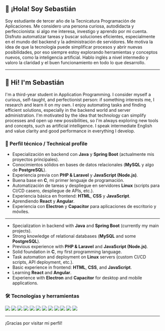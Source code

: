 ## 👋 ¡Hola! Soy Sebastián

Soy estudiante de tercer año de la Tecnicatura Programación de Aplicaciones. Me considero una persona curiosa, autodidacta y perfeccionista: si algo me interesa, investigo y aprendo por mi cuenta. Disfruto automatizar tareas y buscar soluciones eficientes, especialmente en el mundo del backend y la administración de servidores. Me motiva la idea de que la tecnología puede simplificar procesos y abrir nuevas posibilidades, por eso siempre estoy explorando herramientas y conceptos nuevos, como la inteligencia artificial. Hablo inglés a nivel intermedio y valoro la claridad y el buen funcionamiento en todo lo que desarrollo.

---

## 👋 Hi! I'm Sebastián

I'm a third-year student in Application Programming. I consider myself a curious, self-taught, and perfectionist person: if something interests me, I research and learn it on my own. I enjoy automating tasks and finding efficient solutions, especially in the backend world and server administration. I'm motivated by the idea that technology can simplify processes and open up new possibilities, so I'm always exploring new tools and concepts, such as artificial intelligence. I speak intermediate English and value clarity and good performance in everything I develop.

### 🚀 Perfil técnico / Technical profile

- Especialización en backend con **Java** y **Spring Boot** (actualmente mis proyectos principales).
- Conocimientos sólidos en bases de datos relacionales (**MySQL** y algo de **PostgreSQL**).
- Experiencia previa con **PHP & Laravel** y **JavaScript (Node.js)**.
- Buena base en **C**, mi primer lenguaje de programación.
- Automatización de tareas y despliegue en servidores **Linux** (scripts para CI/CD casero, despliegue de APIs, etc.).
- Experiencia básica en frontend: **HTML**, **CSS** y **JavaScript**.
- Aprendiendo **React** y **Angular**.
- Experiencia con **Electron** y **Capacitor** para aplicaciones de escritorio y móviles.

---

- Specialization in backend with **Java** and **Spring Boot** (currently my main projects).
- Strong knowledge of relational databases (**MySQL** and some **PostgreSQL**).
- Previous experience with **PHP & Laravel** and **JavaScript (Node.js)**.
- Solid foundation in **C**, my first programming language.
- Task automation and deployment on **Linux** servers (custom CI/CD scripts, API deployment, etc.).
- Basic experience in frontend: **HTML**, **CSS**, and **JavaScript**.
- Learning **React** and **Angular**.
- Experience with **Electron** and **Capacitor** for desktop and mobile applications.

### 🛠️ Tecnologías y herramientas

<img src="https://img.shields.io/badge/Java-ED8B00?style=for-the-badge&logo=java&logoColor=white" /> <img src="https://img.shields.io/badge/Spring_Boot-6DB33F?style=for-the-badge&logo=spring-boot&logoColor=white" /> <img src="https://img.shields.io/badge/PHP-777BB4?style=for-the-badge&logo=php&logoColor=white" /> <img src="https://img.shields.io/badge/Laravel-FF2D20?style=for-the-badge&logo=laravel&logoColor=white" /> <img src="https://img.shields.io/badge/Node.js-339933?style=for-the-badge&logo=nodedotjs&logoColor=white" /> <img src="https://img.shields.io/badge/MySQL-4479A1?style=for-the-badge&logo=mysql&logoColor=white" /> <img src="https://img.shields.io/badge/PostgreSQL-336791?style=for-the-badge&logo=postgresql&logoColor=white" /> <img src="https://img.shields.io/badge/C-00599C?style=for-the-badge&logo=c&logoColor=white" /> <img src="https://img.shields.io/badge/HTML5-E34F26?style=for-the-badge&logo=html5&logoColor=white" /> <img src="https://img.shields.io/badge/CSS3-1572B6?style=for-the-badge&logo=css3&logoColor=white" /> <img src="https://img.shields.io/badge/JavaScript-F7DF1E?style=for-the-badge&logo=javascript&logoColor=black" /> <img src="https://img.shields.io/badge/Linux-FCC624?style=for-the-badge&logo=linux&logoColor=black" />


---

¡Gracias por visitar mi perfil!
